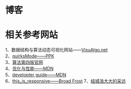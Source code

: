 # 博客


# 相关参考网站
1、数据结构与算法动态可视化网站——[VisuAlgo.net](https://visualgo.net/zh)  
2、[quirksMode——PPK](https://www.quirksmode.org/)   
3、[算法第四版官网](https://algs4.cs.princeton.edu/home/)   
4、[优化与性能——MDN](https://developer.mozilla.org/zh-CN/docs/Web/Guide/Performance)  
5、[developter guide——MDN](https://developer.mozilla.org/en-US/docs/Web/Guide)  
6、[this_is_responsive——Broad Frost](http://bradfrost.github.io/this-is-responsive/)
7、[结城浩大大的采访](https://www.ituring.com.cn/article/216181)

